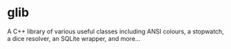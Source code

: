 # glib
A C++ library of various useful classes including ANSI colours, a stopwatch, a dice resolver, an SQLite wrapper, and more...
